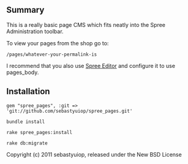 Summary
-------

This is a really basic page CMS which fits neatly into the Spree Administration toolbar.

To view your pages from the shop go to:

    /pages/whatever-your-permalink-is

I recommend that you also use [Spree Editor](https://github.com/spree/spree_editor) and configure it to use pages_body.

Installation
------------
  
    gem "spree_pages", :git => 'git://github.com/sebastyuiop/spree_pages.git'
    
    bundle install

    rake spree_pages:install

    rake db:migrate    

Copyright (c) 2011 sebastyuiop, released under the New BSD License